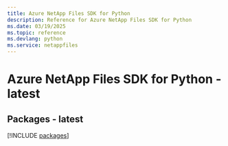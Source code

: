 ```yaml
---
title: Azure NetApp Files SDK for Python
description: Reference for Azure NetApp Files SDK for Python
ms.date: 03/19/2025
ms.topic: reference
ms.devlang: python
ms.service: netappfiles
---
```

# Azure NetApp Files SDK for Python - latest
## Packages - latest
[!INCLUDE [packages](netapp-files-index.md)]